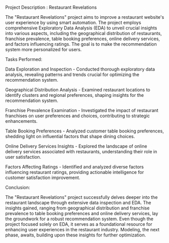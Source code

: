 Project Description : Restaurant Revelations

The "Restaurant Revelations" project aims to improve a restaurant website's user experience by using smart automation. The project employs comprehensive Exploratory Data Analysis (EDA) to unveil crucial insights into various aspects, including the geographical distribution of restaurants, franchise prevalence, table booking preferences, online delivery services, and factors influencing ratings. The goal is to make the recommendation system more personalized for users.

Tasks Performed:

Data Exploration and Inspection - Conducted thorough exploratory data analysis, revealing patterns and trends crucial for optimizing the recommendation system.

Geographical Distribution Analysis - Examined restaurant locations to identify clusters and regional preferences, shaping insights for the recommendation system.

Franchise Prevalence Examination - Investigated the impact of restaurant franchises on user preferences and choices, contributing to strategic enhancements.

Table Booking Preferences - Analyzed customer table booking preferences, shedding light on influential factors that shape dining choices.

Online Delivery Services Insights - Explored the landscape of online delivery services associated with restaurants, understanding their role in user satisfaction.

Factors Affecting Ratings - Identified and analyzed diverse factors influencing restaurant ratings, providing actionable intelligence for customer satisfaction improvement.

Conclusion:

The "Restaurant Revelations" project successfully delves deeper into the restaurant landscape through extensive data inspection and EDA. The insights gained, ranging from geographical distribution and franchise prevalence to table booking preferences and online delivery services, lay the groundwork for a robust recommendation system. Even though the project focused solely on EDA, it serves as a foundational resource for enhancing user experiences in the restaurant industry. Modeling, the next phase, awaits, building upon these insights for further optimization.
